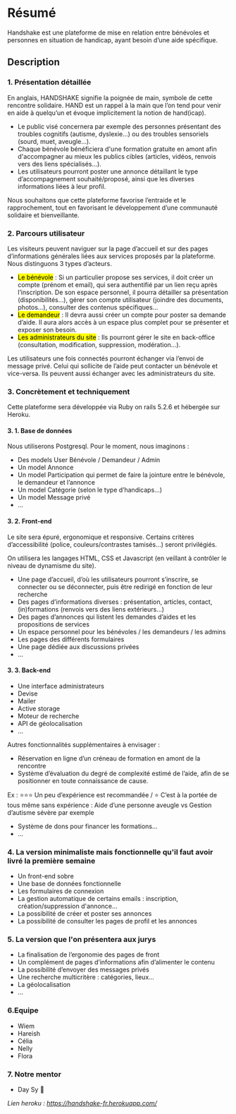 # Résumé

Handshake est une plateforme de mise en relation entre bénévoles et personnes en situation de handicap, ayant besoin d’une aide spécifique.

## Description

### 1. Présentation détaillée
En anglais, HANDSHAKE signifie la poignée de main, symbole de cette rencontre solidaire. HAND est un rappel à la main que l’on tend pour venir en aide à quelqu’un et évoque implicitement la notion de hand(icap).

- Le public visé concernera par exemple des personnes présentant des troubles cognitifs (autisme, dyslexie…) ou des troubles sensoriels (sourd, muet, aveugle…).  
- Chaque bénévole bénéficiera d'une formation gratuite en amont afin d'accompagner au mieux les publics cibles (articles, vidéos, renvois vers des liens spécialisés…).
- Les utilisateurs pourront poster une annonce détaillant le type d’accompagnement souhaité/proposé, ainsi que les diverses informations liées à leur profil.

Nous souhaitons que cette plateforme favorise l’entraide et le rapprochement, tout en favorisant le développement d’une communauté solidaire et bienveillante.

### 2. Parcours utilisateur
Les visiteurs peuvent naviguer sur la page d’accueil et sur des pages d’informations générales liées aux services proposés par la plateforme. Nous distinguons 3 types d’acteurs.

- <mark>Le bénévole</mark> : Si un particulier propose ses services, il doit créer un compte (prénom et email), qui sera authentifié par un lien reçu après l’inscription. De son espace personnel, il pourra détailler sa présentation (disponibilités…), gérer son compte utilisateur (joindre des documents, photos...), consulter des contenus spécifiques…
- <mark>Le demandeur</mark> : Il devra aussi créer un compte pour poster sa demande d’aide. Il aura alors accès à un espace plus complet pour se présenter et exposer son besoin.
- <mark>Les administrateurs du site</mark> : Ils pourront gérer le site en back-office (consultation, modification, suppression, modération…).

Les utilisateurs une fois connectés pourront échanger via l’envoi de message privé. Celui qui sollicite de l’aide peut contacter un bénévole et vice-versa. Ils peuvent aussi échanger avec les administrateurs du site.

### 3. Concrètement et techniquement
Cette plateforme sera développée via Ruby on rails 5.2.6 et hébergée sur Heroku.

#### 3. 1. Base de données
Nous utiliserons Postgresql. Pour le moment, nous imaginons :

- Des models User Bénévole / Demandeur / Admin
- Un model Annonce
- Un model Participation qui permet de faire la jointure entre le bénévole, le demandeur et l’annonce
- Un model Catégorie (selon le type d’handicaps…)
- Un model Message privé
- …

#### 3. 2. Front-end
Le site sera épuré, ergonomique et responsive. Certains critères d’accessibilité (police, couleurs/contrastes tamisés…) seront privilégiés.

On utilisera les langages HTML, CSS et Javascript (en veillant à contrôler le niveau de dynamisme du site).

- Une page d’accueil, d’où les utilisateurs pourront s’inscrire, se connecter ou se déconnecter, puis être redirigé en fonction de leur recherche
- Des pages d’informations diverses : présentation, articles, contact, (in)formations (renvois vers des liens extérieurs…)
- Des pages d’annonces qui listent les demandes d’aides et les propositions de services
- Un espace personnel pour les bénévoles / les demandeurs / les admins
- Les pages des différents formulaires
- Une page dédiée aux discussions privées
- …

#### 3. 3. Back-end
- Une interface administrateurs
- Devise
- Mailer
- Active storage
- Moteur de recherche
- API de géolocalisation
- …

Autres fonctionnalités supplémentaires à envisager :

- Réservation en ligne d’un créneau de formation en amont de la rencontre
- Système d’évaluation du degré de complexité estimé de l’aide, afin de se positionner en toute connaissance de cause. 

Ex : ⭐⭐⭐ Un peu d’expérience est recommandée / ⭐ C’est à la portée de tous même sans expérience : Aide d’une personne aveugle vs Gestion d’autisme sévère par exemple
- Système de dons pour financer les formations…
- …

### 4. La version minimaliste mais fonctionnelle qu'il faut avoir livré la première semaine
- Un front-end sobre
- Une base de données fonctionnelle
- Les formulaires de connexion
- La gestion automatique de certains emails : inscription, création/suppression d'annonce…
- La possibilité de créer et poster ses annonces
- La possibilité de consulter les pages de profil et les annonces

### 5. La version que l'on présentera aux jurys
- La finalisation de l’ergonomie des pages de front
- Un complément de pages d’informations afin d’alimenter le contenu
- La possibilité d’envoyer des messages privés
- Une recherche multicritère : catégories, lieux…
- La géolocalisation
- …

### 6.Equipe
- Wiem
- Hareish
- Célia
- Nelly
- Flora

### 7. Notre mentor
- Day Sy  🤩

_Lien heroku : https://handshake-fr.herokuapp.com/_
